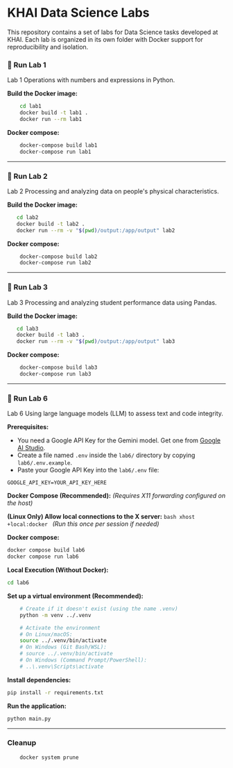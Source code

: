 # KHAI Data Science Labs

This repository contains a set of labs for Data Science tasks developed at KHAI. Each lab is organized in its own folder with Docker support for reproducibility and isolation.



### 🚩 Run Lab 1

Lab 1 Operations with numbers and expressions in Python.

**Build the Docker image:**

```bash
    cd lab1
    docker build -t lab1 .
    docker run --rm lab1
```

**Docker compose:**

```bash
    docker-compose build lab1
    docker-compose run lab1
```

---
### 🚩 Run Lab 2

Lab 2 Processing and analyzing data on people's physical characteristics.


**Build the Docker image:**

```bash
   cd lab2
   docker build -t lab2 .
   docker run --rm -v "$(pwd)/output:/app/output" lab2
```

**Docker compose:**

```bash
    docker-compose build lab2
    docker-compose run lab2
```

---

### 🚩 Run Lab 3

Lab 3 Processing and analyzing student performance data using Pandas.


**Build the Docker image:**

```bash
   cd lab3
   docker build -t lab3 .
   docker run --rm -v "$(pwd)/output:/app/output" lab3
```

**Docker compose:**

```bash
    docker-compose build lab3
    docker-compose run lab3
```

---

### 🚩 Run Lab 6

Lab 6 Using large language models (LLM) to assess text and code integrity.

**Prerequisites:**
*   You need a Google API Key for the Gemini model. Get one from [Google AI Studio](https://aistudio.google.com/app/apikey).
*   Create a file named `.env` inside the `lab6/` directory by copying `lab6/.env.example`.
*   Paste your Google API Key into the `lab6/.env` file:
   
```
GOOGLE_API_KEY=YOUR_API_KEY_HERE
```

**Docker Compose (Recommended):**
*(Requires X11 forwarding configured on the host)*


**(Linux Only) Allow local connections to the X server:**
    ```bash
    xhost +local:docker
    ```
    *(Run this once per session if needed)*

**Docker compose:**

```bash
docker compose build lab6
docker compose run lab6
```

**Local Execution (Without Docker):**

```bash
cd lab6
```
 **Set up a virtual environment (Recommended):**
```bash
    # Create if it doesn't exist (using the name .venv)
    python -m venv ../.venv

    # Activate the environment
    # On Linux/macOS:
    source ../.venv/bin/activate
    # On Windows (Git Bash/WSL):
    # source ../.venv/bin/activate
    # On Windows (Command Prompt/PowerShell):
    # ..\.venv\Scripts\activate
```
**Install dependencies:**
```bash
pip install -r requirements.txt
```
**Run the application:**
```bash
python main.py
```
---

### Cleanup

```bash
    docker system prune
```
